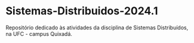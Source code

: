 # Sistemas-Distribuidos-2024.1
Repositório dedicado às atividades da disciplina de Sistemas Distribuídos, na UFC - campus Quixadá.
